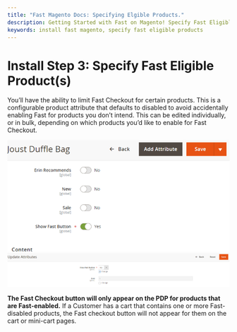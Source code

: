 ```yaml
---
title: "Fast Magento Docs: Specifying Elgible Products."
description: Getting Started with Fast on Magento! Specify Fast Eligible Product(s)
keywords: install fast magento, specify fast eligible products
---
```


# Install Step 3: Specify Fast Eligible Product(s)

You’ll have the ability to limit Fast Checkout for certain products. This is a configurable product attribute that defaults to disabled to avoid accidentally enabling Fast for products you don’t intend. This can be edited individually, or in bulk, depending on which products you’d like to enable for Fast Checkout.

<img src="./images/image2.png"/>

<img src="./images/image8.png"/>

**The Fast Checkout button will only appear on the PDP for products that are Fast-enabled.** If a Customer has a cart that contains one or more Fast-disabled products, the Fast checkout button will not appear for them on the cart or mini-cart pages.
